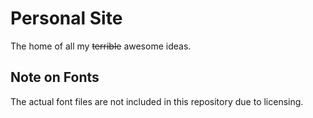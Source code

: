 # Personal Site

The home of all my ~~terrible~~ awesome ideas.

## Note on Fonts

The actual font files are not included in this repository due to licensing.
